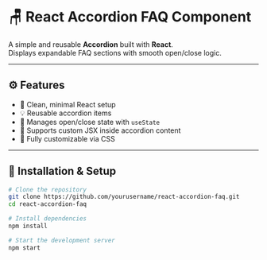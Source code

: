 # 🪑 React Accordion FAQ Component

A simple and reusable **Accordion** built with **React**.  
Displays expandable FAQ sections with smooth open/close logic.

---

## ⚙️ Features
- 🎯 Clean, minimal React setup
- 💡 Reusable accordion items
- 🧠 Manages open/close state with `useState`
- 🧩 Supports custom JSX inside accordion content
- 🎨 Fully customizable via CSS

---

## 🚀 Installation & Setup

```bash
# Clone the repository
git clone https://github.com/yourusername/react-accordion-faq.git
cd react-accordion-faq

# Install dependencies
npm install

# Start the development server
npm start
